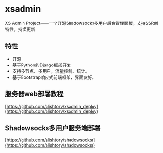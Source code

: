 # xsadmin
XS Admin Project——一个开源Shadowsocks多用户后台管理面板，支持SSR新特性，持续更新
## 特性
* 开源
* 基于Python的Django框架开发
* 支持多节点、多用户，流量控制、统计。
* 基于Bootstrap响应式前端框架，界面友好。
## 服务器web部署教程 
[https://github.com/alishtory/xsadmin_deploy](https://github.com/alishtory/xsadmin_deploy)
## Shadowsocks多用户服务端部署
[https://github.com/alishtory/shadowsocksr](https://github.com/alishtory/shadowsocksr)
